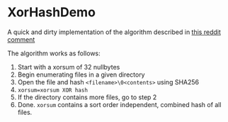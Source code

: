 # XorHashDemo

A quick and dirty implementation of the algorithm described in [this reddit comment](https://www.reddit.com/r/cryptography/comments/19dlhih/_/kj6tx4r/)

The algorithm works as follows:

1. Start with a xorsum of 32 nullbytes
2. Begin enumerating files in a given directory
2. Open the file and hash `<filename>\0<contents>` using SHA256
3. `xorsum=xorsum XOR hash`
4. If the directory contains more files, go to step 2
5. Done. `xorsum` contains a sort order independent, combined hash of all files.

